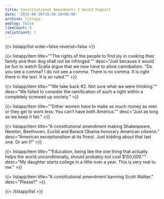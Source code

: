 ```yaml
---
title: Constitutional Amendments I Would Support
date: '2015-06-26T19:38:10+00:00'
archive: listapp
weblog: false
likeCount: 9
relistCount: 1
---
```



{{< listapp/list order=false reverse=false >}}

   {{< listapp/item title="\"The rights of the people to find joy in cooking their family and their dog shall not be infringed.\""
      desc="Just because it would be fun to watch Scalia argue that we now have to allow cannibalism. \"Do you see a comma? I do not see a comma. There is no comma. It is right there in the text. It is so ruled.\"" >}}

   {{< listapp/item title="“We take back #2. Not sure what we were thinking.\""
      desc="We failed to consider the ramification of such a right within a completely screwed up society." >}}

   {{< listapp/item title="\"Either women have to make as much money as men or they get to work less. You can’t have both America.\""
      desc="Just as long as we keep it fair." >}}

   {{< listapp/item title="A constitutional amendment making Shakespeare, Newton, Beethoven, Euclid and Barack Obama honorary American citizens."
      desc="American exceptionalism at its finest. Just kidding about that last one. Or am I?" >}}

   {{< listapp/item title="“Education, being like the one thing that actually helps the world unconditionally, should probably not cost $150,000.\""
      desc="My daughter starts college in a little over a year. This is very real to me." >}}

   {{< listapp/item title="A constitutional amendment banning Scott Walker."
      desc="Please?" >}}

{{< /listapp/list >}}
